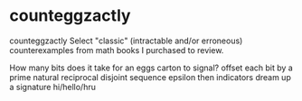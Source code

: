# counteggzactly

counteggzactly
Select "classic" (intractable and/or erroneous) counterexamples from math books I purchased to review.

How many bits does it take for an eggs carton to signal? offset each bit by a prime natural reciprocal disjoint sequence epsilon then indicators dream up a signature hi/hello/hru
